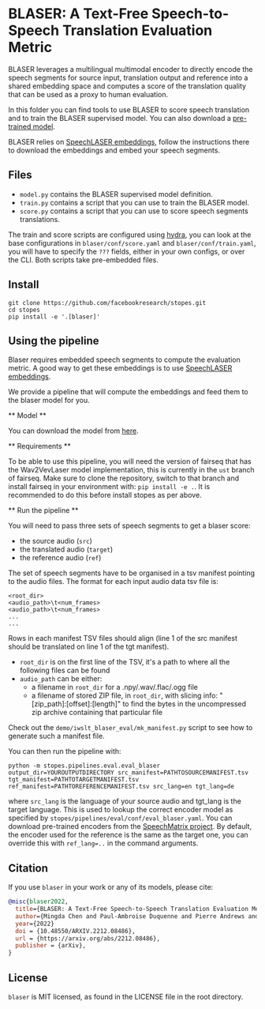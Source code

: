 # BLASER: A Text-Free Speech-to-Speech Translation Evaluation Metric

BLASER leverages a multilingual multimodal encoder to directly encode the speech segments for source input, translation output and reference into a shared embedding space and computes a score of the translation quality that can be used as a proxy to human evaluation.

In this folder you can find tools to use BLASER to score speech translation and to train the BLASER supervised model. You can also download a [pre-trained model](http://dl.fbaipublicfiles.com/blaser/blaser.tar.gz).

BLASER relies on [SpeechLASER embeddings](https://github.com/facebookresearch/fairseq/blob/ust/examples/speech_matrix/speech_laser_encoders.md), follow the instructions there to download the embeddings and embed your speech segments.

## Files

- `model.py` contains the BLASER supervised model definition.
- `train.py` contains a script that you can use to train the BLASER model.
- `score.py` contains a script that you can use to score speech segments translations.

The train and score scripts are configured using [hydra](https://hydra.cc/), you can look at the base configurations in `blaser/conf/score.yaml` and `blaser/conf/train.yaml`, you will have to specify the `???` fields, either in your own configs, or over the CLI. Both scripts take pre-embedded files.

## Install

```
git clone https://github.com/facebookresearch/stopes.git
cd stopes
pip install -e '.[blaser]'
```

## Using the pipeline

Blaser requires embedded speech segments to compute the evaluation metric. A good way to get these embeddings is to use [SpeechLASER embeddings](https://github.com/facebookresearch/fairseq/blob/ust/examples/speech_matrix/speech_laser_encoders.md).

We provide a pipeline that will compute the embeddings and feed them to the blaser model for you.

** Model **

You can download the model from [here](https://dl.fbaipublicfiles.com/blaser/blaser.tar.gz).

** Requirements **

To be able to use this pipeline, you will need the version of fairseq that has the Wav2VevLaser model implementation, this is currently in the `ust` branch of fairseq. Make sure to clone the repository, switch to that branch and install fairseq in your environment with: `pip install -e .`. It is recommended to do this before install stopes as per above.

** Run the pipeline **

You will need to pass three sets of speech segments to get a blaser score:

- the source audio (`src`)
- the translated audio (`target`)
- the reference audio (`ref`)

The set of speech segments have to be organised in a tsv manifest pointing to the audio files. The format for each input audio data tsv file is:

```
<root_dir>
<audio_path>\t<num_frames>
<audio_path>\t<num_frames>
...
...
```

Rows in each manifest TSV files should align (line 1 of the src manifest should be translated on line 1 of the tgt manifest).

- `root_dir` is on the first line of the TSV, it's a path to where all the following files can be found
- `audio_path` can be either:
  - a filename in `root_dir` for a .npy/.wav/.flac/.ogg file
  - a filename of stored ZIP file, in `root_dir`, with slicing info: "[zip_path]:[offset]:[length]" to find the bytes in the uncompressed zip archive containing that particular file

Check out the `demo/iwslt_blaser_eval/mk_manifest.py` script to see how to generate such a manifest file.

You can then run the pipeline with:

```
python -m stopes.pipelines.eval.eval_blaser output_dir=YOUROUTPUTDIRECTORY src_manifest=PATHTOSOURCEMANIFEST.tsv tgt_manifest=PATHTOTARGETMANIFEST.tsv ref_manifest=PATHTOREFERENCEMANIFEST.tsv src_lang=en tgt_lang=de
```

where `src_lang` is the language of your source audio and tgt_lang is the target language. This is used to lookup the correct encoder model as specified by `stopes/pipelines/eval/conf/eval_blaser.yaml`. You can download pre-trained encoders from the [SpeechMatrix project](https://github.com/facebookresearch/fairseq/blob/ust/examples/speech_matrix/speech_laser_encoders.md). By default, the encoder used for the reference is the same as the target one, you can override this with `ref_lang=..` in the command arguments.

## Citation

If you use `blaser` in your work or any of its models, please cite:

```bibtex
@misc{blaser2022,
  title={BLASER: A Text-Free Speech-to-Speech Translation Evaluation Metric},
  author={Mingda Chen and Paul-Ambroise Duquenne and Pierre Andrews and Justine Kao and Alexandre Mourachko and Holger Schwenk and Marta R. Costa-jussà},
  year={2022}
  doi = {10.48550/ARXIV.2212.08486},
  url = {https://arxiv.org/abs/2212.08486},
  publisher = {arXiv},
}
```

## License

`blaser` is MIT licensed, as found in the LICENSE file in the root directory.
